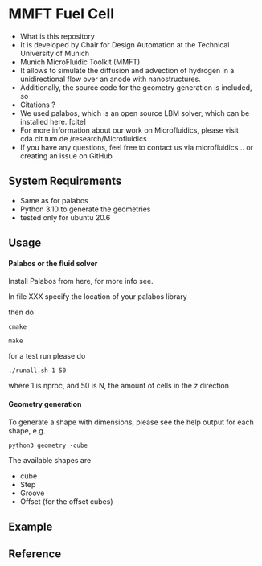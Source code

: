 # MMFT Fuel Cell

* What is this repository
* It is developed by Chair for Design Automation at the Technical University of Munich
* Munich MicroFluidic Toolkit (MMFT)
* It allows to simulate the diffusion and advection of hydrogen in a unidirectional flow over an anode with nanostructures.
* Additionally, the source code for the geometry generation is included, so
* Citations ?
* We used palabos, which is an open source LBM solver, which can be installed here. [cite]
* For more information about our work on Microfluidics, please visit cda.cit.tum.de /research/Microfluidics
* If you have any questions, feel free to contact us via microfluidics... or creating an issue on GitHub

## System Requirements
* Same as for palabos
* Python 3.10 to generate the geometries
* tested only for ubuntu 20.6

## Usage


#### Palabos or the fluid solver
Install Palabos from here, for more info see.

In file XXX specify the location of your palabos library

then do

`cmake`

`make`

for a test run please do

`./runall.sh 1 50`

where 1 is nproc, and 50 is N, the amount of cells in the z direction

#### Geometry generation

To generate a shape with dimensions, please see the help output for each shape, e.g.

`python3 geometry -cube`

The available shapes are

* cube
* Step
* Groove
* Offset (for the offset cubes)

## Example


## Reference
